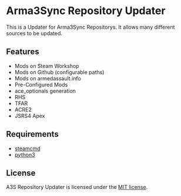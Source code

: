 # Arma3Sync Repository Updater
This is a Updater for Arma3Sync Repositorys. It allows many different sources to be updated.

## Features
* Mods on Steam Workshop
* Mods on Github (configurable paths)
* Mods on armedassault.info
* Pre-Configured Mods
 * ace_optionals generation
 * RHS
 * TFAR
 * ACRE2
 * JSRS4 Apex

## Requirements
* [steamcmd](https://developer.valvesoftware.com/wiki/SteamCMD#Downloading_SteamCMD)
* [python3](https://www.python.org/downloads/)

## License
A3S Repository Updater is licensed under the [MIT license](LICENSE).
